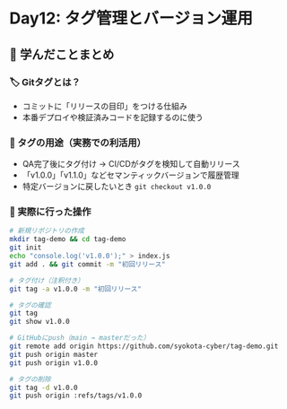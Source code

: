 # Day12: タグ管理とバージョン運用

## 📌 学んだことまとめ

### 🏷️ Gitタグとは？
- コミットに「リリースの目印」をつける仕組み
- 本番デプロイや検証済みコードを記録するのに使う

### 🎯 タグの用途（実務での利活用）
- QA完了後にタグ付け → CI/CDがタグを検知して自動リリース
- 「v1.0.0」「v1.1.0」などセマンティックバージョンで履歴管理
- 特定バージョンに戻したいとき `git checkout v1.0.0`

### 🔧 実際に行った操作

```bash
# 新規リポジトリの作成
mkdir tag-demo && cd tag-demo
git init
echo "console.log('v1.0.0');" > index.js
git add . && git commit -m "初回リリース"

# タグ付け（注釈付き）
git tag -a v1.0.0 -m "初回リリース"

# タグの確認
git tag
git show v1.0.0

# GitHubにpush（main → masterだった）
git remote add origin https://github.com/syokota-cyber/tag-demo.git
git push origin master
git push origin v1.0.0

# タグの削除
git tag -d v1.0.0
git push origin :refs/tags/v1.0.0